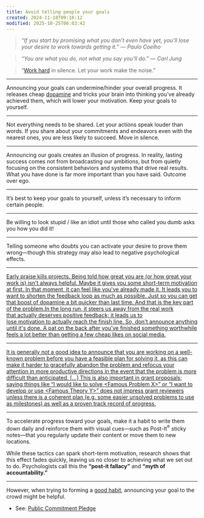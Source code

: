 ```yaml
---
title: Avoid telling people your goals
created: 2024-11-18T09:18:12
modified: 2025-10-25T06:03:42
---
```


> _“If you start by promising what you don’t even have yet, you’ll lose your desire to work towards getting it.” — Paulo Coelho_

> _“You are what you do, not what you say you’ll do.” — Carl Jung_

> “[Work hard](Work%20hard.md) in silence. Let your work make the noise.”

---

Announcing your goals can undermine/hinder your overall progress. It releases cheap [dopamine](dopamine.md) and tricks your brain into thinking you’ve already achieved them, which will lower your motivation. Keep your goals to yourself.

---

Not everything needs to be shared. Let your actions speak louder than words. If you share about your commitments and endeavors even with the nearest ones, you are less likely to succeed. Move in silence.

---

Announcing our goals creates an illusion of progress. In reality, lasting success comes not from broadcasting our ambitions, but from quietly focusing on the consistent behaviors and systems that drive real results. What you have done is far more important than you have said. Outcome over ego.

---

It’s best to keep your goals to yourself, unless it’s necessary to inform certain people.

---

Be willing to look stupid / like an idiot until those who called you dumb asks you how you did it!

---

Telling someone who doubts you can activate your desire to prove them wrong—though this strategy may also lead to negative psychological effects.

---

[Early praise kills projects. Being told how great you are (or how great your work is) isn't always helpful. Maybe it gives you some short-term motivation at first. In that moment, it can feel like you've already made it. It leads you to want to shorten the feedback loop as much as possible. Just so you can get that boost of dopamine a bit quicker than last time. And that is the key part of the problem.In the long run, it steers us away from the real work that actually deserves positive feedback; it leads us to lose motivation to actually reach the finish line. So, don't announce anything until it's done. A pat on the back after you've finished something worthwhile feels a lot better than getting a few cheap likes on social media.](https://chrishannah.me/early-praise-kills-projects/)

---

[It is generally not a good idea to announce that you are working on a well-known problem before you have a feasible plan for solving it, as this can make it harder to gracefully abandon the problem and refocus your attention in more productive directions in the event that the problem is more difficult than anticipated. […] This is also important in grant proposals; saying things like “I would like to solve \<Famous Problem X\>” or “I want to develop or use \<Famous Theory Y\>” does not impress grant reviewers unless there is a coherent plan (e.g. some easier unsolved problems to use as milestones) as well as a proven track record of progress.](https://terrytao.wordpress.com/career-advice/be-flexible/)

---

To accelerate progress toward your goals, make it a habit to write them down daily and reinforce them with visual cues—such as Post-It<sup>®</sup> sticky notes—that you regularly update their content or move them to new locations.

While these tactics can spark short-term motivation, research shows that this effect fades quickly, leaving us no closer to achieving what we set out to do. Psychologists call this the **“post-it fallacy”** and **“myth of accountability.”**

---

However, when trying to forming a [good habit](be-a-habit-and-routine-machine.md), announcing your goal to the crowd might be helpful.

* See: [Public Commitment Pledge](https://sketchplanations.com/public-commitment-pledge)
